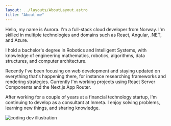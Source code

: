 ```yaml
---
layout: ../layouts/AboutLayout.astro
title: "About me"
---
```


Hello, my name is Aurora. I'm a full-stack cloud developer from Norway. I'm skilled in multiple technologies and domains such as React, Angular, .NET, and Azure.

I hold a bachelor's degree in Robotics and Intelligent Systems, with knowledge of engineering mathematics, robotics, algorithms, data structures, and computer architecture.

Recently I've been focusing on web development and staying updated on everything that's happening there, for instance researching frameworks and rendering strategies. Currently I'm working projects using React Server Components and the Next.js App Router.

After working for a couple of years at a financial technology startup, I'm continuing to develop as a consultant at Inmeta. I enjoy solving problems, learning new things, and sharing knowledge.

<div>
  <img src="/assets/dev-girl.svg" class="sm:w-1/2 mx-auto" alt="coding dev illustration">
</div>
